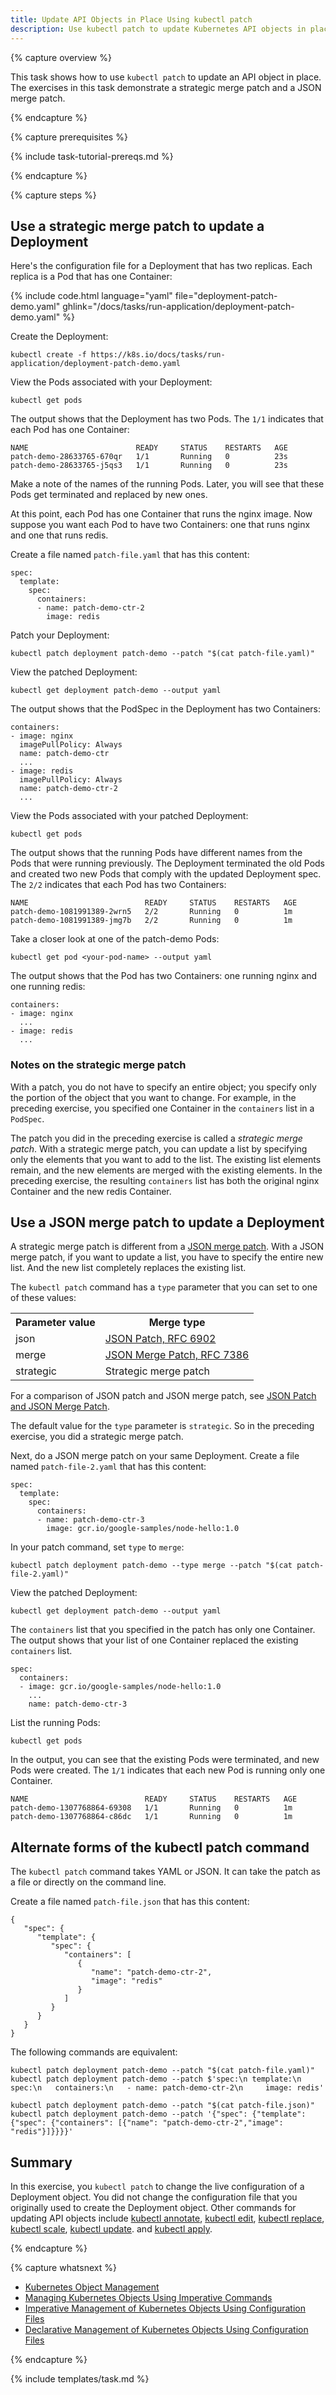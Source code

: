 ```yaml
---
title: Update API Objects in Place Using kubectl patch
description: Use kubectl patch to update Kubernetes API objects in place. Do a strategic merge patch or a JSON merge patch.
---
```


{% capture overview %}

This task shows how to use `kubectl patch` to update an API object in place. The exercises
in this task demonstrate a strategic merge patch and a JSON merge patch.

{% endcapture %}

{% capture prerequisites %}

{% include task-tutorial-prereqs.md %}

{% endcapture %}


{% capture steps %}

## Use a strategic merge patch to update a Deployment

Here's the configuration file for a Deployment that has two replicas. Each replica
is a Pod that has one Container:

{% include code.html language="yaml" file="deployment-patch-demo.yaml" ghlink="/docs/tasks/run-application/deployment-patch-demo.yaml" %}

Create the Deployment:

```shell
kubectl create -f https://k8s.io/docs/tasks/run-application/deployment-patch-demo.yaml
```

View the Pods associated with your Deployment:

```shell
kubectl get pods
```

The output shows that the Deployment has two Pods. The `1/1` indicates that
each Pod has one Container:


```
NAME                        READY     STATUS    RESTARTS   AGE
patch-demo-28633765-670qr   1/1       Running   0          23s
patch-demo-28633765-j5qs3   1/1       Running   0          23s
```

Make a note of the names of the running Pods. Later, you will see that these Pods
get terminated and replaced by new ones.

At this point, each Pod has one Container that runs the nginx image. Now suppose
you want each Pod to have two Containers: one that runs nginx and one that runs redis.

Create a file named `patch-file.yaml` that has this content:

```shell
spec:
  template:
    spec:
      containers:
      - name: patch-demo-ctr-2
        image: redis
```

Patch your Deployment:

```shell
kubectl patch deployment patch-demo --patch "$(cat patch-file.yaml)"
```

View the patched Deployment:

```shell
kubectl get deployment patch-demo --output yaml
```

The output shows that the PodSpec in the Deployment has two Containers:

```shell
containers:
- image: nginx
  imagePullPolicy: Always
  name: patch-demo-ctr
  ...
- image: redis
  imagePullPolicy: Always
  name: patch-demo-ctr-2
  ...
```

View the Pods associated with your patched Deployment:

```shell
kubectl get pods
```

The output shows that the running Pods have different names from the Pods that
were running previously. The Deployment terminated the old Pods and created two
new Pods that comply with the updated Deployment spec. The `2/2` indicates that
each Pod has two Containers:

```
NAME                          READY     STATUS    RESTARTS   AGE
patch-demo-1081991389-2wrn5   2/2       Running   0          1m
patch-demo-1081991389-jmg7b   2/2       Running   0          1m
```

Take a closer look at one of the patch-demo Pods:

```shell
kubectl get pod <your-pod-name> --output yaml
```

The output shows that the Pod has two Containers: one running nginx and one running redis:

```
containers:
- image: nginx
  ...
- image: redis
  ...
```

### Notes on the strategic merge patch

With a patch, you do not have to specify an entire object; you specify only the portion
of the object that you want to change. For example, in the preceding exercise, you specified
one Container in the `containers` list in a `PodSpec`.

The patch you did in the preceding exercise is called a *strategic merge patch*.
With a strategic merge patch, you can update a list by specifying only the elements
that you want to add to the list. The existing list elements remain, and the new elements
are merged with the existing elements. In the preceding exercise, the resulting `containers`
list has both the original nginx Container and the new redis Container.

## Use a JSON merge patch to update a Deployment

A strategic merge patch is different from a
[JSON merge patch](https://tools.ietf.org/html/rfc6902).
With a JSON merge patch, if you
want to update a list, you have to specify the entire new list. And the new list completely
replaces the existing list.

The `kubectl patch` command has a `type` parameter that you can set to one of these values:

<table>
  <tr><th>Parameter value</th><th>Merge type</th></tr>
  <tr><td>json</td><td><a href="https://tools.ietf.org/html/rfc6902">JSON Patch, RFC 6902</a></td></tr>
  <tr><td>merge</td><td><a href="https://tools.ietf.org/html/rfc7386">JSON Merge Patch, RFC 7386</a></td></tr>
  <tr><td>strategic</td><td>Strategic merge patch</td></tr>
</table>

For a comparison of JSON patch and JSON merge patch, see
[JSON Patch and JSON Merge Patch](http://erosb.github.io/post/json-patch-vs-merge-patch/).

The default value for the `type` parameter is `strategic`. So in the preceding exercise, you
did a strategic merge patch.

Next, do a JSON merge patch on your same Deployment. Create a file named `patch-file-2.yaml`
that has this content:

```shell
spec:
  template:
    spec:
      containers:
      - name: patch-demo-ctr-3
        image: gcr.io/google-samples/node-hello:1.0
```

In your patch command, set `type` to `merge`:

```shell
kubectl patch deployment patch-demo --type merge --patch "$(cat patch-file-2.yaml)"
```

View the patched Deployment:

```shell
kubectl get deployment patch-demo --output yaml
```

The `containers` list that you specified in the patch has only one Container.
The output shows that your list of one Container replaced the existing `containers` list.

```shell
spec:
  containers:
  - image: gcr.io/google-samples/node-hello:1.0
    ...
    name: patch-demo-ctr-3
```

List the running Pods:

```shell
kubectl get pods
```

In the output, you can see that the existing Pods were terminated, and new Pods
were created. The `1/1` indicates that each new Pod is running only one Container.

```shell
NAME                          READY     STATUS    RESTARTS   AGE
patch-demo-1307768864-69308   1/1       Running   0          1m
patch-demo-1307768864-c86dc   1/1       Running   0          1m
```

## Alternate forms of the kubectl patch command

The `kubectl patch` command takes YAML or JSON. It can take the patch as a file or
directly on the command line.

Create a file named `patch-file.json` that has this content:

```shell
{
   "spec": {
      "template": {
         "spec": {
            "containers": [
               {
                  "name": "patch-demo-ctr-2",
                  "image": "redis"
               }
            ]
         }
      }
   }
}
```

The following commands are equivalent:


```shell
kubectl patch deployment patch-demo --patch "$(cat patch-file.yaml)"
kubectl patch deployment patch-demo --patch $'spec:\n template:\n  spec:\n   containers:\n   - name: patch-demo-ctr-2\n     image: redis'

kubectl patch deployment patch-demo --patch "$(cat patch-file.json)"
kubectl patch deployment patch-demo --patch '{"spec": {"template": {"spec": {"containers": [{"name": "patch-demo-ctr-2","image": "redis"}]}}}}'
```

## Summary

In this exercise, you `kubectl patch` to change the live configuration
of a Deployment object. You did not change the configuration file that you originally used to
create the Deployment object. Other commands for updating API objects include
[kubectl annotate](/docs/user-guide/kubectl/{{page.version}}/#annotate),
[kubectl edit](/docs/user-guide/kubectl/v1.7/#edit),
[kubectl replace](/docs/user-guide/kubectl/v1.7/#replace),
[kubectl scale](/docs/user-guide/kubectl/v1.7/#scale),
[kubectl update](/docs/user-guide/kubectl/v1.7/#update). and
[kubectl apply](/docs/user-guide/kubectl/v1.7/#apply).

{% endcapture %}


{% capture whatsnext %}

* [Kubernetes Object Management](/docs/tutorials/object-management-kubectl/object-management/)
* [Managing Kubernetes Objects Using Imperative Commands](/docs/tutorials/object-management-kubectl/imperative-object-management-command/)
* [Imperative Management of Kubernetes Objects Using Configuration Files](/docs/tutorials/object-management-kubectl/imperative-object-management-configuration/)
* [Declarative Management of Kubernetes Objects Using Configuration Files](/docs/tutorials/object-management-kubectl/declarative-object-management-configuration/)

{% endcapture %}

{% include templates/task.md %}

